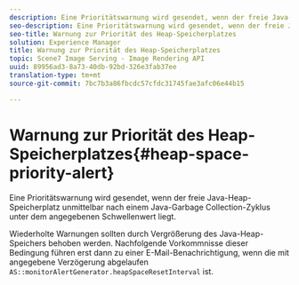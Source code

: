 ```yaml
---
description: Eine Prioritätswarnung wird gesendet, wenn der freie Java-Heap-Speicherplatz unmittelbar nach einem Java-Garbage Collection-Zyklus unter dem angegebenen Schwellenwert liegt.
seo-description: Eine Prioritätswarnung wird gesendet, wenn der freie Java-Heap-Speicherplatz unmittelbar nach einem Java-Garbage Collection-Zyklus unter dem angegebenen Schwellenwert liegt.
seo-title: Warnung zur Priorität des Heap-Speicherplatzes
solution: Experience Manager
title: Warnung zur Priorität des Heap-Speicherplatzes
topic: Scene7 Image Serving - Image Rendering API
uuid: 89956ad3-8a73-40db-92bd-326e3fab37ee
translation-type: tm+mt
source-git-commit: 7bc7b3a86fbcdc57cfdc31745fae3afc06e44b15

---
```



# Warnung zur Priorität des Heap-Speicherplatzes{#heap-space-priority-alert}

Eine Prioritätswarnung wird gesendet, wenn der freie Java-Heap-Speicherplatz unmittelbar nach einem Java-Garbage Collection-Zyklus unter dem angegebenen Schwellenwert liegt.

Wiederholte Warnungen sollten durch Vergrößerung des Java-Heap-Speichers behoben werden. Nachfolgende Vorkommnisse dieser Bedingung führen erst dann zu einer E-Mail-Benachrichtigung, wenn die mit angegebene Verzögerung abgelaufen `AS::monitorAlertGenerator.heapSpaceResetInterval` ist.
